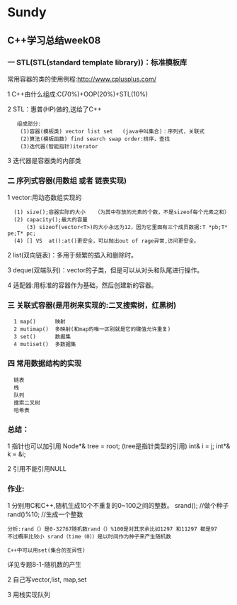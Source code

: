 # Sundy
## C++学习总结week08

### 一 STL(STL(standard template library))：标准模板库

常用容器的类的使用例程:http://www.cplusplus.com/

1 C++由什么组成:C(70%)+OOP(20%)+STL(10%)

2 STL：惠普(HP)做的,送给了C++

	   组成部分:
		(1)容器(模板类) vector list set   (java中叫集合)：序列式，关联式
		(2)算法(模板函数) find search swap order:排序，查找
		(3)迭代器(智能指针)iterator 

 3 迭代器是容器类的内部类

### 二 序列式容器(用数组 或者 链表实现) 

1 vector:用动态数组实现的

	  (1) size();容器实际的大小   （为其中存放的元素的个数，不是sizeof每个元素之和）
 	  (2) capacity();最大的容量
    	  (3) sizeof(vector<T>)的大小永远为12，因为它里面有三个成员数据:T *pb;T* pe;T* pc;
	  (4) [] VS  at():at()更安全，可以抛出out of rage异常,访问更安全。

 2 list(双向链表)：多用于频繁的插入和删除时。
 
 3 deque(双端队列)：vector的子类，但是可以从对头和队尾进行操作。

 4 适配器:用标准的容器作为基础，然后创建新的容器。


### 三 关联式容器(是用树来实现的:二叉搜索树，红黑树)
	  1 map()      映射
	  2 mutimap()  多映射(和map的唯一区别就是它的键值允许重复)
	  3 set()      数据集
	  4 mutiset()  多数据集


### 四  常用数据结构的实现
	  链表
	  栈
	  队列
	  搜索二叉树
	  哈希表

### 总结： 
1 指针也可以加引用  Node*& tree = root; (tree是指针类型的引用)
    int& i = j;
	int*& k = &i;

2 引用不能引用NULL


### 作业: 
1 分别用C和C++,随机生成10个不重复的0~100之间的整数。
	srand(); //做个种子
	rand()%10;  //生成一个整数

	分析:rand（）是0-32767随机数rand（）%100是对其求余比如1297 和11297 都是97
	不过概率比较小 srand（time（0））是以时间作为种子来产生随机数 

	C++中可以用set(集合的互异性)
详见专题8-1-随机数的产生

2 自己写vector,list, map,set

3 用栈实现队列


